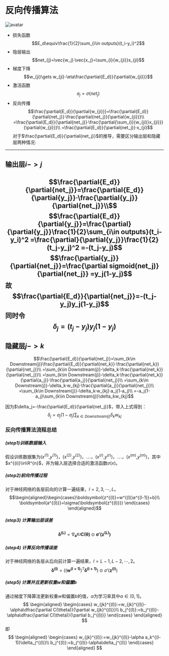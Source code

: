 # 反向传播算法
![avatar](http://upload-images.jianshu.io/upload_images/2256672-6f27ced45cf5c0d8.png)

- 损失函数
$$E_d\equiv\frac{1}{2}\sum_{i\in outputs}(t_i-y_i)^2$$
- 隐层输出
$$net_{j}=\vec{w_j}·\vec{x_j}=\sum_{i}{w_{ji}}x_{ji}$$
- 梯度下降
$$w_{ji}\gets w_{ji}-\eta\frac{\partial{E_d}}{\partial{w_{ji}}}$$
- 激活函数
$$a_j=\sigma(net_j)$$
- 反向传播
$$\frac{\partial{E_d}}{\partial{w_{ji}}}=\frac{\partial{E_d}}{\partial{net_j}}·\frac{\partial{net_j}}{\partial{w_{ji}}}\\
=\frac{\partial{E_d}}{\partial{net_j}}·\frac{\partial{\sum_{i}{w_{ji}}x_{ji}}}{\partial{w_{ji}}}\\
=\frac{\partial{E_d}}{\partial{net_j}}·x_{ji}$$
对于$\frac{\partial{E_d}}{\partial{net_j}}$的推导，需要区分输出层和隐藏层两种情况:

---
## 输出层$i->j$
$$\frac{\partial{E_d}}{\partial{net_j}}=\frac{\partial{E_d}}{\partial{y_j}}·\frac{\partial{y_j}}{\partial{net_j}}\\$$
$$\frac{\partial{E_d}}{\partial{y_j}}=\frac{\partial}{\partial{y_j}}\frac{1}{2}\sum_{i\in outputs}(t_i-y_i)^2
=\frac{\partial}{\partial{y_j}}\frac{1}{2}(t_j-y_j)^2
=-(t_j-y_j)$$
$$\frac{\partial{y_j}}{\partial{net_j}}=\frac{\partial sigmoid(net_j)}{\partial{net_j}}
=y_j(1-y_j)$$
故
$$\frac{\partial{E_d}}{\partial{net_j}}=-(t_j-y_j)y_j(1-y_j)$$
同时令
$$\delta_j=(t_j-y_j)y_j(1-y_j)$$
---
## 隐藏层$j->k$

$$\frac{\partial{E_d}}{\partial{net_j}}=\sum_{k\in Downstream(j)}\frac{\partial{E_d}}{\partial{net_k}}·\frac{\partial{net_k}}{\partial{net_j}}\\
=\sum_{k\in Downstream(j)}-\delta_k·\frac{\partial{net_k}}{\partial{net_j}}\\
=\sum_{k\in Downstream(j)}-\delta_k·\frac{\partial{net_k}}{\partial{a_j}}·\frac{\partial{a_j}}{\partial{net_j}}\\
=\sum_{k\in Downstream(j)}-\delta_k·w_{kj}·\frac{\partial{a_j}}{\partial{net_j}}\\
=\sum_{k\in Downstream(j)}-\delta_k·w_{kj}·a_j(1-a_j)\\
=-a_j(1-a_j)\sum_{k\in Downstream(j)}\delta_kw_{kj}$$

因为$\delta_j=-\frac{\partial{E_d}}{\partial{net_j}}$，带入上式得到：
$$\delta_j=a_j(1-a_j)\sum_{k\in Downstream(j)}\delta_kw_{kj}$$

### 反向传播算法流程总结
##### (step1)训练数据输入
假设训练数据集为($x^{(1)}$,$y^{(1)}$)，($x^{(2)}$,$y^{(2)}$)，$\cdots$，($x^{(r)}$,$y^{(r)}$)，$\cdots$，($x^{(m)}$,$y^{(m)}$)，其中$x^{(i)}\in\R^{n}$，并为输入层选择合适的激活函数$\sigma(x)$。

##### (step2)前向传播过程
​对于神经网络的各层前向的计算一遍结果，$l=2,3,\cdots,L$。
$$\begin{aligned}\begin{cases}\boldsymbol{z^{(l)}=w^{(l)}a^{(l-1)}+b}\\
\boldsymbol{a^{(l)}}=\sigma(\boldsymbol{z^{(l)}})
\end{cases}
\end{aligned}$$

##### (step3)   计算输出层误差
$$\boldsymbol{\delta^{(L)}}=\nabla_{\boldsymbol{a^{(L)}}}\boldsymbol{C(\theta)}\odot\boldsymbol{\sigma'(z^{(L)})}$$

##### (step4)   计算反向传播误差
​对于神经网络的各层从后向前计算一遍结果，$l=L-1,L-2,\cdots,2$。
$$\boldsymbol{\delta^{(l)}}=\left((\boldsymbol{w^{(l+1)}})^T\boldsymbol{\delta^{(l+1)}}\right)\odot\sigma'(\boldsymbol{z^{(l)}})$$

##### (step5)   计算并且更新权重$w$和偏置$b$
通过梯度下降算法更新权重$w$和偏置$b$的值，$\alpha$为学习率其中$\alpha\in(0,1]$。
$$
\begin{aligned}
\begin{cases}
w_{jk}^{(l)}:=w_{jk}^{(l)}-\alpha\dfrac{\partial C(\theta)}{\partial w_{jk}^{(l)}}\\
b_j^{(l)}:=b_j^{(l)}-\alpha\dfrac{\partial C(\theta)}{\partial b_j^{(l)}}
\end{cases}
\end{aligned}
$$
即
$$
\begin{aligned}
\begin{cases}
w_{jk}^{(l)}:=w_{jk}^{(l)}-\alpha a_k^{(l-1)}\delta_j^{(l)}\\
b_j^{(l)}:=b_j^{(l)}-\alpha\delta_j^{(l)}
\end{cases}
\end{aligned}
$$

